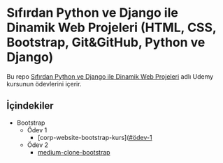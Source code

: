 # Sıfırdan Python ve Django ile Dinamik Web Projeleri (HTML, CSS, Bootstrap, Git&GitHub, Python ve Django)

Bu repo [Sıfırdan Python ve Django ile Dinamik Web Projeleri](https://www.udemy.com/course/sifirdan-python-ve-django-ile-dinamik-web-projeleri/) adlı Udemy kursunun ödevlerini içerir.

## İçindekiler

* Bootstrap
  * Ödev 1
    * [corp-website-bootstrap-kurs]([#ödev-1](https://github.com/birseykoo/python-django-course/tree/main/corp-website-bootstrap-kurs)
  * Ödev 2
    * [medium-clone-bootstrap](https://github.com/birseykoo/python-django-course/tree/main/medium-clone-bootstrap)

